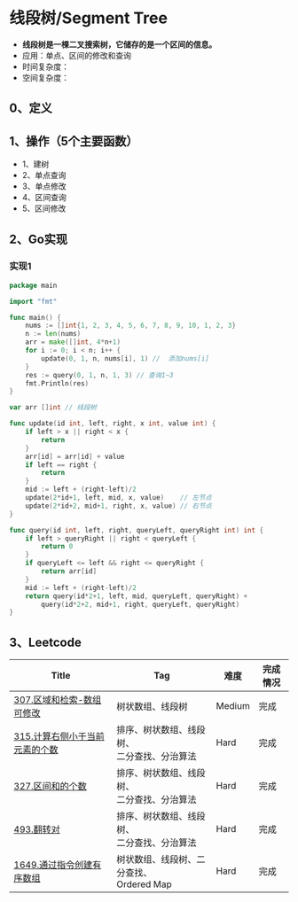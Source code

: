 

# 线段树/Segment Tree

- **线段树是一棵二叉搜索树，它储存的是一个区间的信息。**
- 应用：单点、区间的修改和查询
- 时间复杂度：
- 空间复杂度：

## 0、定义

## 1、操作（5个主要函数）

- 1、建树
- 2、单点查询
- 3、单点修改
- 4、区间查询
- 5、区间修改

## 2、Go实现

### 实现1

```go
package main

import "fmt"

func main() {
	nums := []int{1, 2, 3, 4, 5, 6, 7, 8, 9, 10, 1, 2, 3}
	n := len(nums)
	arr = make([]int, 4*n+1)
	for i := 0; i < n; i++ {
		update(0, 1, n, nums[i], 1) //  添加nums[i]
	}
	res := query(0, 1, n, 1, 3) // 查询1~3
	fmt.Println(res)
}

var arr []int // 线段树

func update(id int, left, right, x int, value int) {
	if left > x || right < x {
		return
	}
	arr[id] = arr[id] + value
	if left == right {
		return
	}
	mid := left + (right-left)/2
	update(2*id+1, left, mid, x, value)    // 左节点
	update(2*id+2, mid+1, right, x, value) // 右节点
}

func query(id int, left, right, queryLeft, queryRight int) int {
	if left > queryRight || right < queryLeft {
		return 0
	}
	if queryLeft <= left && right <= queryRight {
		return arr[id]
	}
	mid := left + (right-left)/2
	return query(id*2+1, left, mid, queryLeft, queryRight) +
		query(id*2+2, mid+1, right, queryLeft, queryRight)
}
```

## 3、Leetcode

| Title                                                        | Tag                                              | 难度   | 完成情况 |
| ------------------------------------------------------------ | ------------------------------------------------ | ------ | -------- |
| [307.区域和检索-数组可修改](https://leetcode-cn.com/problems/range-sum-query-mutable/) | 树状数组、线段树                                 | Medium | 完成     |
| [315.计算右侧小于当前元素的个数](https://leetcode-cn.com/problems/count-of-smaller-numbers-after-self/) | 排序、树状数组、线段树、<br />二分查找、分治算法 | Hard   | 完成     |
| [327.区间和的个数](https://leetcode-cn.com/problems/count-of-range-sum/) | 排序、树状数组、线段树、<br />二分查找、分治算法 | Hard   | 完成     |
| [493.翻转对](https://leetcode-cn.com/problems/reverse-pairs/) | 排序、树状数组、线段树、<br />二分查找、分治算法 | Hard   | 完成     |
| [1649.通过指令创建有序数组](https://leetcode-cn.com/problems/create-sorted-array-through-instructions/) | 树状数组、线段树、二分查找、<br />Ordered Map    | Hard   | 完成     |

